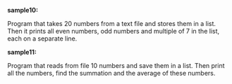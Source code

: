 **sample10:**

Program that takes 20 numbers from a text file and stores them in a list. Then it prints all even numbers, odd numbers and multiple of 7 in the list, each on a separate line.

**sample11:**

Program that reads from file 10 numbers and save them in a list. Then print all the numbers, find the summation and the average of these numbers.
